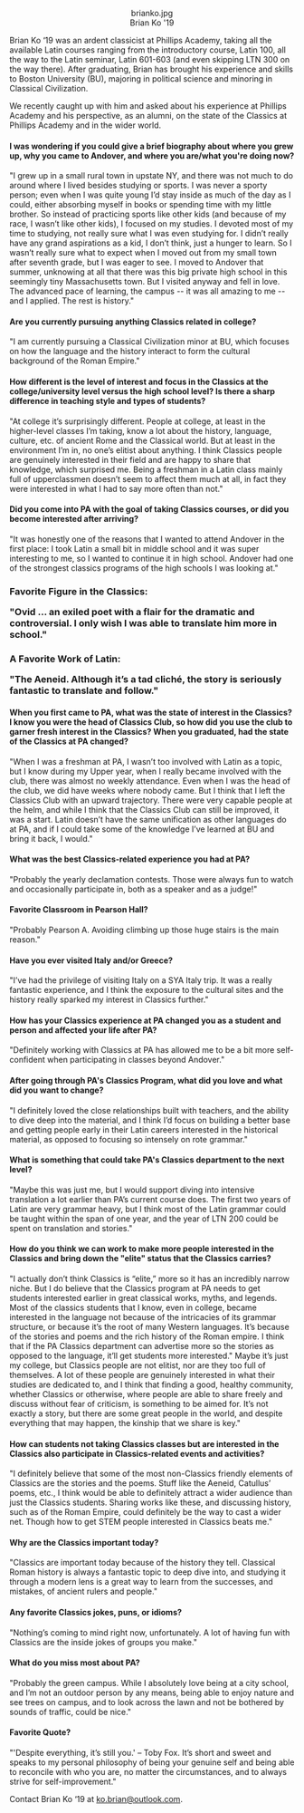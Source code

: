 <center><figure><Image>brianko.jpg</Image><figcaption>Brian Ko '19</figcaption></center>
<h>
Brian Ko ‘19 was an ardent classicist at Phillips Academy, taking all the available Latin courses ranging from the introductory course, Latin 100, all the way to the Latin seminar, Latin 601-603 (and even skipping LTN 300 on the way there). After graduating, Brian has brought his experience and skills to Boston University (BU), majoring in political science and minoring in Classical Civilization.

We recently caught up with him and asked about his experience at Phillips Academy and his perspective, as an alumni, on the state of the Classics at Phillips Academy and in the wider world.
</h>

<h4>
I was wondering if you could give a brief biography about where you grew up, why you came to Andover, and where you are/what you're doing now?
</h4>
"I grew up in a small rural town in upstate NY, and there was not much to do around where I lived besides studying or sports. I was never a sporty person; even when I was quite young I’d stay inside as much of the day as I could, either absorbing myself in books or spending time with my little brother. So instead of practicing sports like other kids (and because of my race, I wasn’t like other kids), I focused on my studies. I devoted most of my time to studying, not really sure what I was even studying for. I didn’t really have any grand aspirations as a kid, I don’t think, just a hunger to learn. So I wasn’t really sure what to expect when I moved out from my small town after seventh grade, but I was eager to see. I moved to Andover that summer, unknowing at all that there was this big private high school in this seemingly tiny Massachusetts town. But I visited anyway and fell in love. The advanced pace of learning, the campus -- it was all amazing to me -- and I applied. The rest is history."

<h4>
Are you currently pursuing anything Classics related in college?
</h4>
"I am currently pursuing a Classical Civilization minor at BU, which focuses on how the language and the history interact to form the cultural background of the Roman Empire."

<h4>
How different is the level of interest and focus in the Classics at the college/university level versus the high school level? Is there a sharp difference in teaching style and types of students?
</h4>
"At college it’s surprisingly different. People at college, at least in the higher-level classes I’m taking, know a lot about the history, language, culture, etc. of ancient Rome and the Classical world. But at least in the environment I’m in, no one’s elitist about anything. I think Classics people are genuinely interested in their field and are happy to share that knowledge, which surprised me. Being a freshman in a Latin class mainly full of upperclassmen doesn’t seem to affect them much at all, in fact they were interested in what I had to say more often than not."

<h4>
Did you come into PA with the goal of taking Classics courses, or did you become interested after arriving?
</h4>
"It was honestly one of the reasons that I wanted to attend Andover in the first place: I took Latin a small bit in middle school and it was super interesting to me, so I wanted to continue it in high school. Andover had one of the strongest classics programs of the high schools I was looking at."

<h3>
<b>Favorite Figure in the Classics:</b>

"Ovid ... an exiled poet with a flair for the dramatic and controversial. I only wish I was able to translate him more in school."
</h3>

<h3>
<b>A Favorite Work of Latin:</b>

"The Aeneid. Although it’s a tad cliché, the story is seriously fantastic to translate and follow."
</h3>

<h4>
When you first came to PA, what was the state of interest in the Classics? I know you were the head of Classics Club, so how did you use the club to garner fresh interest in the Classics? When you graduated, had the state of the Classics at PA changed?
</h4>
"When I was a freshman at PA, I wasn’t too involved with Latin as a topic, but I know during my Upper year, when I really became involved with the club, there was almost no weekly attendance. Even when I was the head of the club, we did have weeks where nobody came. But I think that I left the Classics Club with an upward trajectory. There were very capable people at the helm, and while I think that the Classics Club can still be improved, it was a start. Latin doesn’t have the same unification as other languages do at PA, and if I could take some of the knowledge I’ve learned at BU and bring it back, I would."

<h4>
What was the best Classics-related experience you had at PA?
</h4>
"Probably the yearly declamation contests. Those were always fun to watch and occasionally participate in, both as a speaker and as a judge!"

<h4>
Favorite Classroom in Pearson Hall?
</h4>
"Probably Pearson A. Avoiding climbing up those huge stairs is the main reason."

<h4>
Have you ever visited Italy and/or Greece?
</h4>
"I’ve had the privilege of visiting Italy on a SYA Italy trip. It was a really fantastic experience, and I think the exposure to the cultural sites and the history really sparked my interest in Classics further."

<h4>
How has your Classics experience at PA changed you as a student and person and affected your life after PA?
</h4>
"Definitely working with Classics at PA has allowed me to be a bit more self-confident when participating in classes beyond Andover."

<h4>
After going through PA's Classics Program, what did you love and what did you want to change?
</h4>
"I definitely loved the close relationships built with teachers, and the ability to dive deep into the material, and I think I’d focus on building a better base and getting people early in their Latin careers interested in the historical material, as opposed to focusing so intensely on rote grammar."

<h4>
What is something that could take PA's Classics department to the next level?
</h4>
"Maybe this was just me, but I would support diving into intensive translation a lot earlier than PA’s current course does. The first two years of Latin are very grammar heavy, but I think most of the Latin grammar could be taught within the span of one year, and the year of LTN 200 could be spent on translation and stories."

<h4>
How do you think we can work to make more people interested in the Classics and bring down the "elite" status that the Classics carries?
</h4>
"I actually don’t think Classics is “elite,” more so it has an incredibly narrow niche. But I do believe that the Classics program at PA needs to get students interested earlier in great classical works, myths, and legends. Most of the classics students that I know, even in college, became interested in the language not because of the intricacies of its grammar structure, or because it’s the root of many Western languages. It’s because of the stories and poems and the rich history of the Roman empire. I think that if the PA Classics department can advertise more so the stories as opposed to the language, it’ll get students more interested."
Maybe it’s just my college, but Classics people are not elitist, nor are they too full of themselves. A lot of these people are genuinely interested in what their studies are dedicated to, and I think that finding a good, healthy community, whether Classics or otherwise, where people are able to share freely and discuss without fear of criticism, is something to be aimed for. It’s not exactly a story, but there are some great people in the world, and despite everything that may happen, the kinship that we share is key."

<h4>
How can students not taking Classics classes but are interested in the Classics also participate in Classics-related events and activities?
</h4>
"I definitely believe that some of the most non-Classics friendly elements of Classics are the stories and the poems. Stuff like the Aeneid, Catullus’ poems, etc., I think would be able to definitely attract a wider audience than just the Classics students. Sharing works like these, and discussing history, such as of the Roman Empire, could definitely be the way to cast a wider net. Though how to get STEM people interested in Classics beats me."

<h4>
Why are the Classics important today?
</h4>
"Classics are important today because of the history they tell. Classical Roman history is always a fantastic topic to deep dive into, and studying it through a modern lens is a great way to learn from the successes, and mistakes, of ancient rulers and people."

<h4>
Any favorite Classics jokes, puns, or idioms?
</h4>
"Nothing’s coming to mind right now, unfortunately. A lot of having fun with Classics are the inside jokes of groups you make."

<h4>
What do you miss most about PA?
</h4>
"Probably the green campus. While I absolutely love being at a city school, and I’m not an outdoor person by any means, being able to enjoy nature and see trees on campus, and to look across the lawn and not be bothered by sounds of traffic, could be nice."

<h4>
Favorite Quote?
</h4>
"'Despite everything, it’s still you.' – Toby Fox. It’s short and sweet and speaks to my personal philosophy of being your genuine self and being able to reconcile with who you are, no matter the circumstances, and to always strive for self-improvement."

Contact Brian Ko ‘19 at <a href="mailto:ko.brian@outlook.com">ko.brian@outlook.com</a>.
